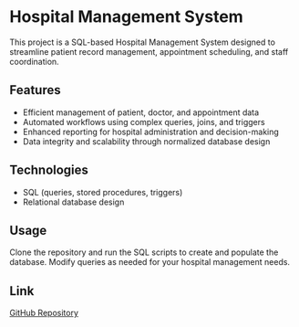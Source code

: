 

# Hospital Management System

This project is a SQL-based Hospital Management System designed to streamline patient record management, appointment scheduling, and staff coordination.

## Features
- Efficient management of patient, doctor, and appointment data
- Automated workflows using complex queries, joins, and triggers
- Enhanced reporting for hospital administration and decision-making
- Data integrity and scalability through normalized database design

## Technologies
- SQL (queries, stored procedures, triggers)
- Relational database design

## Usage
Clone the repository and run the SQL scripts to create and populate the database. Modify queries as needed for your hospital management needs.

## Link
[GitHub Repository](https://github.com/harika1795/Hospital-Managment-System)
